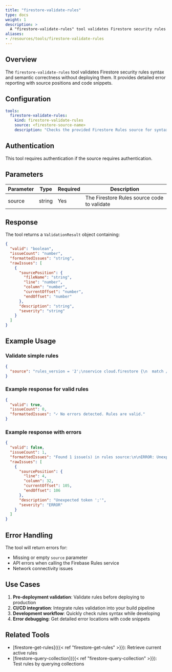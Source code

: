 ```yaml
---
title: "firestore-validate-rules"
type: docs
weight: 1
description: > 
  A "firestore-validate-rules" tool validates Firestore security rules syntax and semantic correctness without deploying them. It provides detailed error reporting with source positions and code snippets.
aliases:
- /resources/tools/firestore-validate-rules
---
```


## Overview

The `firestore-validate-rules` tool validates Firestore security rules syntax and semantic correctness without deploying them. It provides detailed error reporting with source positions and code snippets.

## Configuration

```yaml
tools:
  firestore-validate-rules:
    kind: firestore-validate-rules
    source: <firestore-source-name>
    description: "Checks the provided Firestore Rules source for syntax and validation errors"
```

## Authentication

This tool requires authentication if the source requires authentication.

## Parameters

| Parameter | Type   | Required | Description |
|-----------|--------|----------|-------------|
| source    | string | Yes      | The Firestore Rules source code to validate |

## Response

The tool returns a `ValidationResult` object containing:

```json
{
  "valid": "boolean",      
  "issueCount": "number",
  "formattedIssues": "string",
  "rawIssues": [
    {
      "sourcePosition": {
        "fileName": "string",
        "line": "number",
        "column": "number",
        "currentOffset": "number",
        "endOffset": "number"
      },
      "description": "string",
      "severity": "string"
    }
  ]
}
```

## Example Usage

### Validate simple rules

```json
{
  "source": "rules_version = '2';\nservice cloud.firestore {\n  match /databases/{database}/documents {\n    match /{document=**} {\n      allow read, write: if true;\n    }\n  }\n}"
}
```

### Example response for valid rules

```json
{
  "valid": true,
  "issueCount": 0,
  "formattedIssues": "✓ No errors detected. Rules are valid."
}
```

### Example response with errors

```json
{
  "valid": false,
  "issueCount": 1,
  "formattedIssues": "Found 1 issue(s) in rules source:\n\nERROR: Unexpected token ';' [Ln 4, Col 32]\n```\n      allow read, write: if true;;\n                               ^\n```",
  "rawIssues": [
    {
      "sourcePosition": {
        "line": 4,
        "column": 32,
        "currentOffset": 105,
        "endOffset": 106
      },
      "description": "Unexpected token ';'",
      "severity": "ERROR"
    }
  ]
}
```

## Error Handling

The tool will return errors for:
- Missing or empty `source` parameter
- API errors when calling the Firebase Rules service
- Network connectivity issues

## Use Cases

1. **Pre-deployment validation**: Validate rules before deploying to production
2. **CI/CD integration**: Integrate rules validation into your build pipeline
3. **Development workflow**: Quickly check rules syntax while developing
4. **Error debugging**: Get detailed error locations with code snippets

## Related Tools

- [firestore-get-rules]({{< ref "firestore-get-rules" >}}): Retrieve current active rules
- [firestore-query-collection]({{< ref "firestore-query-collection" >}}): Test rules by querying collections
